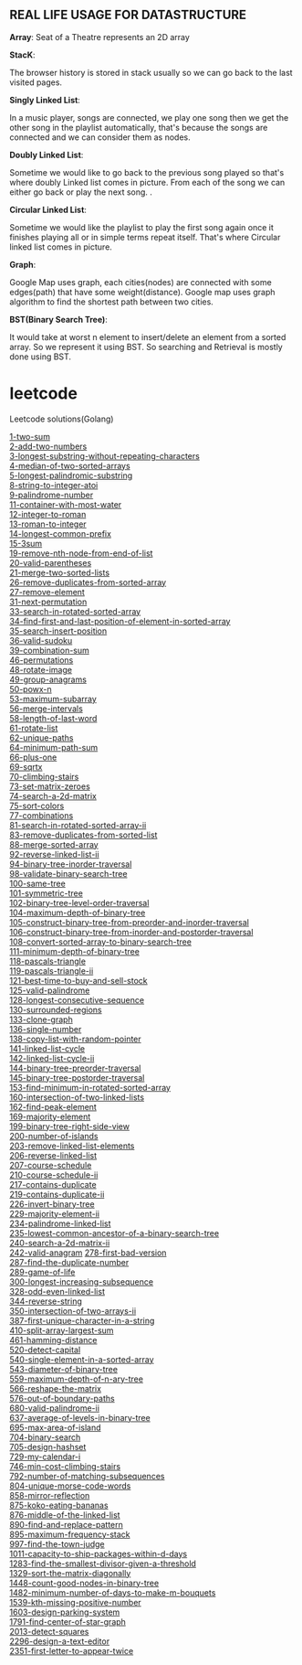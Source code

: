 ## REAL LIFE USAGE FOR DATASTRUCTURE

**Array**:
Seat of a Theatre represents an 2D array

**StacK**:

The browser history is stored in stack usually so we can go back to the last visited pages.

**Singly Linked List**:

In a music player, songs are connected, we play one song then we get the other song in the playlist automatically, that's because the songs are connected and we can consider them as nodes.

**Doubly Linked List**:

Sometime we would like to go back to the previous song played so that's where doubly Linked list comes in picture. From each of the song we can either go back or play the next song. .

**Circular Linked List**:

Sometime we would like the playlist to play the first song again once it finishes playing all or in simple terms repeat itself. That's where Circular linked list comes in picture.

**Graph**:

Google Map uses graph, each cities(nodes) are connected with some edges(path) that have some weight(distance). Google map uses graph algorithm to find the shortest path between two cities.

**BST(Binary Search Tree)**:

It would take at worst n element to insert/delete an element from a sorted array. So we represent it using BST. So searching and Retrieval is mostly done using BST. 

# leetcode
Leetcode solutions(Golang)

[1-two-sum](https://github.com/akankshakumari393/leetcode/tree/master/1-two-sum) \
[2-add-two-numbers](https://github.com/akankshakumari393/leetcode/tree/master/2-add-two-numbers) \
[3-longest-substring-without-repeating-characters](https://github.com/akankshakumari393/leetcode/tree/master/3-longest-substring-without-repeating-characters) \
[4-median-of-two-sorted-arrays](https://github.com/akankshakumari393/leetcode/tree/master/4-median-of-two-sorted-arrays) \
[5-longest-palindromic-substring](https://github.com/akankshakumari393/leetcode/tree/master/5-longest-palindromic-substring) \
[8-string-to-integer-atoi](https://github.com/akankshakumari393/leetcode/tree/master/8-string-to-integer-atoi) \
[9-palindrome-number](https://github.com/akankshakumari393/leetcode/tree/master/9-palindrome-number) \
[11-container-with-most-water](https://github.com/akankshakumari393/leetcode/tree/master/11-container-with-most-water) \
[12-integer-to-roman](https://github.com/akankshakumari393/leetcode/tree/master/12-integer-to-roman) \
[13-roman-to-integer](https://github.com/akankshakumari393/leetcode/tree/master/13-roman-to-integer) \
[14-longest-common-prefix](https://github.com/akankshakumari393/leetcode/tree/master/14-longest-common-prefix) \
[15-3sum](https://github.com/akankshakumari393/leetcode/tree/master/15-3sum) \
[19-remove-nth-node-from-end-of-list](https://github.com/akankshakumari393/leetcode/tree/master/19-remove-nth-node-from-end-of-list) \
[20-valid-parentheses](https://github.com/akankshakumari393/leetcode/tree/master/20-valid-parentheses) \
[21-merge-two-sorted-lists](https://github.com/akankshakumari393/leetcode/tree/master/21-merge-two-sorted-lists) \
[26-remove-duplicates-from-sorted-array](https://github.com/akankshakumari393/leetcode/tree/master/26-remove-duplicates-from-sorted-array) \
[27-remove-element](https://github.com/akankshakumari393/leetcode/tree/master/27-remove-element) \
[31-next-permutation](https://github.com/akankshakumari393/leetcode/tree/master/31-next-permutation) \
[33-search-in-rotated-sorted-array](https://github.com/akankshakumari393/leetcode/tree/master/33-search-in-rotated-sorted-array) \
[34-find-first-and-last-position-of-element-in-sorted-array](https://github.com/akankshakumari393/leetcode/tree/master/34-find-first-and-last-position-of-element-in-sorted-array) \
[35-search-insert-position](https://github.com/akankshakumari393/leetcode/tree/master/35-search-insert-position) \
[36-valid-sudoku](https://github.com/akankshakumari393/leetcode/tree/master/36-valid-sudoku) \
[39-combination-sum](https://github.com/akankshakumari393/leetcode/tree/master/39-combination-sum) \
[46-permutations](https://github.com/akankshakumari393/leetcode/tree/master/46-permutations) \
[48-rotate-image](https://github.com/akankshakumari393/leetcode/tree/master/48-rotate-image) \
[49-group-anagrams](https://github.com/akankshakumari393/leetcode/tree/master/49-group-anagrams) \
[50-powx-n](https://github.com/akankshakumari393/leetcode/tree/master/50-powx-n) \
[53-maximum-subarray](https://github.com/akankshakumari393/leetcode/tree/master/53-maximum-subarray) \
[56-merge-intervals](https://github.com/akankshakumari393/leetcode/tree/master/56-merge-intervals) \
[58-length-of-last-word](https://github.com/akankshakumari393/leetcode/tree/master/58-length-of-last-word) \
[61-rotate-list](https://github.com/akankshakumari393/leetcode/tree/master/61-rotate-list) \
[62-unique-paths](https://github.com/akankshakumari393/leetcode/tree/master/62-unique-paths) \
[64-minimum-path-sum](https://github.com/akankshakumari393/leetcode/tree/master/64-minimum-path-sum) \
[66-plus-one](https://github.com/akankshakumari393/leetcode/tree/master/66-plus-one) \
[69-sqrtx](https://github.com/akankshakumari393/leetcode/tree/master/69-sqrtx) \
[70-climbing-stairs](https://github.com/akankshakumari393/leetcode/tree/master/70-climbing-stairs) \
[73-set-matrix-zeroes](https://github.com/akankshakumari393/leetcode/tree/master/73-set-matrix-zeroes) \
[74-search-a-2d-matrix](https://github.com/akankshakumari393/leetcode/tree/master/74-search-a-2d-matrix) \
[75-sort-colors](https://github.com/akankshakumari393/leetcode/tree/master/75-sort-colors) \
[77-combinations](https://github.com/akankshakumari393/leetcode/tree/master/77-combinations) \
[81-search-in-rotated-sorted-array-ii](https://github.com/akankshakumari393/leetcode/tree/master/81-search-in-rotated-sorted-array-ii) \
[83-remove-duplicates-from-sorted-list](https://github.com/akankshakumari393/leetcode/tree/master/83-remove-duplicates-from-sorted-list) \
[88-merge-sorted-array](https://github.com/akankshakumari393/leetcode/tree/master/88-merge-sorted-array) \
[92-reverse-linked-list-ii](https://github.com/akankshakumari393/leetcode/tree/master/92-reverse-linked-list-ii) \
[94-binary-tree-inorder-traversal](https://github.com/akankshakumari393/leetcode/tree/master/94-binary-tree-inorder-traversal) \
[98-validate-binary-search-tree](https://github.com/akankshakumari393/leetcode/tree/master/98-validate-binary-search-tree) \
[100-same-tree](https://github.com/akankshakumari393/leetcode/tree/master/100-same-tree) \
[101-symmetric-tree](https://github.com/akankshakumari393/leetcode/tree/master/101-symmetric-tree) \
[102-binary-tree-level-order-traversal](https://github.com/akankshakumari393/leetcode/tree/master/102-binary-tree-level-order-traversal) \
[104-maximum-depth-of-binary-tree](https://github.com/akankshakumari393/leetcode/tree/master/104-maximum-depth-of-binary-tree) \
[105-construct-binary-tree-from-preorder-and-inorder-traversal](https://github.com/akankshakumari393/leetcode/tree/master/105-construct-binary-tree-from-preorder-and-inorder-traversal) \
[106-construct-binary-tree-from-inorder-and-postorder-traversal](https://github.com/akankshakumari393/leetcode/tree/master/106-construct-binary-tree-from-inorder-and-postorder-traversal) \
[108-convert-sorted-array-to-binary-search-tree](https://github.com/akankshakumari393/leetcode/tree/master/108-convert-sorted-array-to-binary-search-tree) \
[111-minimum-depth-of-binary-tree](https://github.com/akankshakumari393/leetcode/tree/master/111-minimum-depth-of-binary-tree) \
[118-pascals-triangle](https://github.com/akankshakumari393/leetcode/tree/master/118-pascals-triangle) \
[119-pascals-triangle-ii](https://github.com/akankshakumari393/leetcode/tree/master/119-pascals-triangle-ii) \
[121-best-time-to-buy-and-sell-stock](https://github.com/akankshakumari393/leetcode/tree/master/121-best-time-to-buy-and-sell-stock) \
[125-valid-palindrome](https://github.com/akankshakumari393/leetcode/tree/master/125-valid-palindrome) \
[128-longest-consecutive-sequence](https://github.com/akankshakumari393/leetcode/tree/master/128-longest-consecutive-sequence) \
[130-surrounded-regions](https://github.com/akankshakumari393/leetcode/tree/master/130-surrounded-regions) \
[133-clone-graph](https://github.com/akankshakumari393/leetcode/tree/master/133-clone-graph) \
[136-single-number](https://github.com/akankshakumari393/leetcode/tree/master/136-single-number) \
[138-copy-list-with-random-pointer](https://github.com/akankshakumari393/leetcode/tree/master/138-copy-list-with-random-pointer) \
[141-linked-list-cycle](https://github.com/akankshakumari393/leetcode/tree/master/141-linked-list-cycle) \
[142-linked-list-cycle-ii](https://github.com/akankshakumari393/leetcode/tree/master/142-linked-list-cycle-ii) \
[144-binary-tree-preorder-traversal](https://github.com/akankshakumari393/leetcode/tree/master/144-binary-tree-preorder-traversal) \
[145-binary-tree-postorder-traversal](https://github.com/akankshakumari393/leetcode/tree/master/145-binary-tree-postorder-traversal) \
[153-find-minimum-in-rotated-sorted-array](https://github.com/akankshakumari393/leetcode/tree/master/153-find-minimum-in-rotated-sorted-array) \
[160-intersection-of-two-linked-lists](https://github.com/akankshakumari393/leetcode/tree/master/160-intersection-of-two-linked-lists) \
[162-find-peak-element](https://github.com/akankshakumari393/leetcode/tree/master/162-find-peak-element) \
[169-majority-element](https://github.com/akankshakumari393/leetcode/tree/master/169-majority-element) \
[199-binary-tree-right-side-view](https://github.com/akankshakumari393/leetcode/tree/master/199-binary-tree-right-side-view) \
[200-number-of-islands](https://github.com/akankshakumari393/leetcode/tree/master/200-number-of-islands) \
[203-remove-linked-list-elements](https://github.com/akankshakumari393/leetcode/tree/master/203-remove-linked-list-elements) \
[206-reverse-linked-list](https://github.com/akankshakumari393/leetcode/tree/master/206-reverse-linked-list) \
[207-course-schedule](https://github.com/akankshakumari393/leetcode/tree/master/207-course-schedule) \
[210-course-schedule-ii](https://github.com/akankshakumari393/leetcode/tree/master/210-course-schedule-ii) \
[217-contains-duplicate](https://github.com/akankshakumari393/leetcode/tree/master/217-contains-duplicate) \
[219-contains-duplicate-ii](https://github.com/akankshakumari393/leetcode/tree/master/219-contains-duplicate-ii) \
[226-invert-binary-tree](https://github.com/akankshakumari393/leetcode/tree/master/226-invert-binary-tree) \
[229-majority-element-ii](https://github.com/akankshakumari393/leetcode/tree/master/229-majority-element-ii) \
[234-palindrome-linked-list](https://github.com/akankshakumari393/leetcode/tree/master/234-palindrome-linked-list) \
[235-lowest-common-ancestor-of-a-binary-search-tree](https://github.com/akankshakumari393/leetcode/tree/master/235-lowest-common-ancestor-of-a-binary-search-tree) \
[240-search-a-2d-matrix-ii](https://github.com/akankshakumari393/leetcode/tree/master/240-search-a-2d-matrix-ii) \
[242-valid-anagram](https://github.com/akankshakumari393/leetcode/tree/master/242-valid-anagram)
[278-first-bad-version](https://github.com/akankshakumari393/leetcode/tree/master/278-first-bad-version) \
[287-find-the-duplicate-number](https://github.com/akankshakumari393/leetcode/tree/master/287-find-the-duplicate-number) \
[289-game-of-life](https://github.com/akankshakumari393/leetcode/tree/master/289-game-of-life) \
[300-longest-increasing-subsequence](https://github.com/akankshakumari393/leetcode/tree/master/300-longest-increasing-subsequence) \
[328-odd-even-linked-list](https://github.com/akankshakumari393/leetcode/tree/master/328-odd-even-linked-list) \
[344-reverse-string](https://github.com/akankshakumari393/leetcode/tree/master/344-reverse-string) \
[350-intersection-of-two-arrays-ii](https://github.com/akankshakumari393/leetcode/tree/master/350-intersection-of-two-arrays-ii) \
[387-first-unique-character-in-a-string](https://github.com/akankshakumari393/leetcode/tree/master/387-first-unique-character-in-a-string) \
[410-split-array-largest-sum](https://github.com/akankshakumari393/leetcode/tree/master/410-split-array-largest-sum) \
[461-hamming-distance](https://github.com/akankshakumari393/leetcode/tree/master/461-hamming-distance) \
[520-detect-capital](https://github.com/akankshakumari393/leetcode/tree/master/520-detect-capital) \
[540-single-element-in-a-sorted-array](https://github.com/akankshakumari393/leetcode/tree/master/540-single-element-in-a-sorted-array) \
[543-diameter-of-binary-tree](https://github.com/akankshakumari393/leetcode/tree/master/543-diameter-of-binary-tree) \
[559-maximum-depth-of-n-ary-tree](https://github.com/akankshakumari393/leetcode/tree/master/559-maximum-depth-of-n-ary-tree) \
[566-reshape-the-matrix](https://github.com/akankshakumari393/leetcode/tree/master/566-reshape-the-matrix) \
[576-out-of-boundary-paths](https://github.com/akankshakumari393/leetcode/tree/master/576-out-of-boundary-paths) \
[680-valid-palindrome-ii](https://github.com/akankshakumari393/leetcode/tree/master/680-valid-palindrome-ii) \
[637-average-of-levels-in-binary-tree](https://github.com/akankshakumari393/leetcode/tree/master/637-average-of-levels-in-binary-tree) \
[695-max-area-of-island](https://github.com/akankshakumari393/leetcode/tree/master/695-max-area-of-island) \
[704-binary-search](https://github.com/akankshakumari393/leetcode/tree/master/704-binary-search) \
[705-design-hashset](https://github.com/akankshakumari393/leetcode/tree/master/705-design-hashset) \
[729-my-calendar-i](https://github.com/akankshakumari393/leetcode/tree/master/729-my-calendar-i) \
[746-min-cost-climbing-stairs](https://github.com/akankshakumari393/leetcode/tree/master/746-min-cost-climbing-stairs) \
[792-number-of-matching-subsequences](https://github.com/akankshakumari393/leetcode/tree/master/792-number-of-matching-subsequences) \
[804-unique-morse-code-words](https://github.com/akankshakumari393/leetcode/tree/master/804-unique-morse-code-words) \
[858-mirror-reflection](https://github.com/akankshakumari393/leetcode/tree/master/858-mirror-reflection) \
[875-koko-eating-bananas](https://github.com/akankshakumari393/leetcode/tree/master/875-koko-eating-bananas) \
[876-middle-of-the-linked-list](https://github.com/akankshakumari393/leetcode/tree/master/876-middle-of-the-linked-list) \
[890-find-and-replace-pattern](https://github.com/akankshakumari393/leetcode/tree/master/890-find-and-replace-pattern) \
[895-maximum-frequency-stack](https://github.com/akankshakumari393/leetcode/tree/master/895-maximum-frequency-stack) \
[997-find-the-town-judge](https://github.com/akankshakumari393/leetcode/tree/master/997-find-the-town-judge) \
[1011-capacity-to-ship-packages-within-d-days](https://github.com/akankshakumari393/leetcode/tree/master/1011-capacity-to-ship-packages-within-d-days) \
[1283-find-the-smallest-divisor-given-a-threshold](https://github.com/akankshakumari393/leetcode/tree/master/1283-find-the-smallest-divisor-given-a-threshold) \
[1329-sort-the-matrix-diagonally](https://github.com/akankshakumari393/leetcode/tree/master/1329-sort-the-matrix-diagonally) \
[1448-count-good-nodes-in-binary-tree](https://github.com/akankshakumari393/leetcode/tree/master/1448-count-good-nodes-in-binary-tree) \
[1482-minimum-number-of-days-to-make-m-bouquets](https://github.com/akankshakumari393/leetcode/tree/master/1482-minimum-number-of-days-to-make-m-bouquets) \
[1539-kth-missing-positive-number](https://github.com/akankshakumari393/leetcode/tree/master/1539-kth-missing-positive-number) \
[1603-design-parking-system](https://github.com/akankshakumari393/leetcode/tree/master/1603-design-parking-system) \
[1791-find-center-of-star-graph](https://github.com/akankshakumari393/leetcode/tree/master/1791-find-center-of-star-graph) \
[2013-detect-squares](https://github.com/akankshakumari393/leetcode/tree/master/2013-detect-squares) \
[2296-design-a-text-editor](https://github.com/akankshakumari393/leetcode/tree/master/2296-design-a-text-editor) \
[2351-first-letter-to-appear-twice](https://github.com/akankshakumari393/leetcode/tree/master/2351-first-letter-to-appear-twice)

